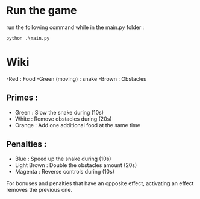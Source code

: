 # Run the game
run the following command while in the main.py folder :
```
python .\main.py
```

# Wiki
-Red : Food
-Green (moving) : snake
-Brown : Obstacles

## Primes :
- Green : Slow the snake during (10s)
- White : Remove obstacles during (20s)
- Orange : Add one additional food at the same time

## Penalties :
- Blue : Speed up the snake during (10s)
- Light Brown : Double the obstacles amount (20s)
- Magenta : Reverse controls during (10s)

For bonuses and penalties that have an opposite effect, activating an effect removes the previous one.
